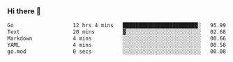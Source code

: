 ### Hi there 👋

<!--
**yeya24/yeya24** is a ✨ _special_ ✨ repository because its `README.md` (this file) appears on your GitHub profile.

Here are some ideas to get you started:

- 🔭 I’m currently working on ...
- 🌱 I’m currently learning ...
- 👯 I’m looking to collaborate on ...
- 🤔 I’m looking for help with ...
- 💬 Ask me about ...
- 📫 How to reach me: ...
- 😄 Pronouns: ...
- ⚡ Fun fact: ...
-->

<!--START_SECTION:waka-->

```txt
Go                   12 hrs 4 mins   ████████████████████████░   95.99 %
Text                 20 mins         ▓░░░░░░░░░░░░░░░░░░░░░░░░   02.68 %
Markdown             4 mins          ░░░░░░░░░░░░░░░░░░░░░░░░░   00.66 %
YAML                 4 mins          ░░░░░░░░░░░░░░░░░░░░░░░░░   00.58 %
go.mod               0 secs          ░░░░░░░░░░░░░░░░░░░░░░░░░   00.08 %
```

<!--END_SECTION:waka-->
